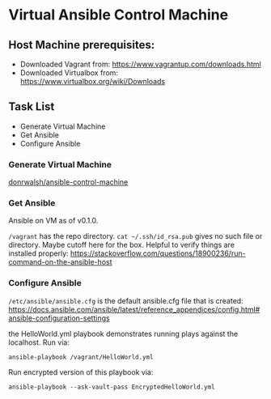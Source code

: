 # Virtual Ansible Control Machine

## Host Machine prerequisites:
- Downloaded Vagrant from: https://www.vagrantup.com/downloads.html
- Downloaded Virtualbox from: https://www.virtualbox.org/wiki/Downloads

## Task List
- Generate Virtual Machine
- Get Ansible
- Configure Ansible

### Generate Virtual Machine
[donrwalsh/ansible-control-machine](https://app.vagrantup.com/donrwalsh/boxes/ansible-control-machine)

### Get Ansible
Ansible on VM as of v0.1.0.

`/vagrant` has the repo directory. 
`cat ~/.ssh/id_rsa.pub` gives no such file or directory.
Maybe cutoff here for the box.
Helpful to verify things are installed properly: https://stackoverflow.com/questions/18900236/run-command-on-the-ansible-host

### Configure Ansible
`/etc/ansible/ansible.cfg` is the default ansible.cfg file that is created: https://docs.ansible.com/ansible/latest/reference_appendices/config.html#ansible-configuration-settings

the HelloWorld.yml playbook demonstrates running plays against the localhost. Run via:

`ansible-playbook /vagrant/HelloWorld.yml`

Run encrypted version of this playbook via:

`ansible-playbook --ask-vault-pass EncryptedHelloWorld.yml`